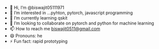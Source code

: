 - 👋 Hi, I’m @biswajit05111971
- 👀 I’m interested in ...pyhton, pytorch, javascript programming 
- 🌱 I’m currently learning qskit 
- 💞️ I’m looking to collaborate on pytorch and python for  machine learning
- 📫 How to reach me biswajit0511@gmail.com
- 😄 Pronouns: he
- ⚡ Fun fact: rapid prototyping

<!---
biswajit05111971/biswajit05111971 is a ✨ special ✨ repository because its `README.md` (this file) appears on your GitHub profile.
You can click the Preview link to take a look at your changes.
--->
